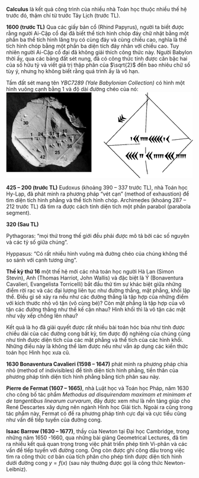 **Calculus** là kết quả công trình của nhiều nhà Toán học thuộc nhiều thế hệ trước đó, thậm chí từ trước Tây Lịch (trước TL).

**1600 (trước TL)** Qua các giấy bản cổ (Rhind Papyrus), người ta biết được rằng người Ai-Cập cổ đại đã biết thể tích hình chóp đáy chữ nhật bằng một phần ba thể tích hình lăng trụ có cùng đáy và cùng chiều cao, nghĩa là thể tích hình chóp bằng một phần ba diện tích đáy nhân với chiều cao. Tuy nhiên người Ai-Cập cổ đại đã không giải thích công thức này. Người Babylon thời ấy, qua các bảng đất sét nung, đã có công thức tính được căn bậc hai của số hữu tỷ và viết giá trị thập phân của $\sqrt{2}$ đến bao nhiêu chữ số tùy ý, nhưng họ không biết rằng quá trình ấy là vô hạn.

Tấm đất sét mang tên *YBC7289 (Yale Babylonian Collection)* có hình một hình vuông cạnh bằng 1 và độ dài đường chéo của nó:
![Alt text](image.png)

**425 – 200 (trước TL)** Eudoxus (khoảng 390 – 337 trước TL), nhà Toán học Hy-Lạp, đã phát minh ra phương pháp “vét cạn” (method of exhaustion) để tìm diện tích hình phẳng và thể tích hình chóp. Archimedes (khoảng 287 – 212 trước TL) đã tìm ra được cách tính diện tích một phần parabol (parabola segment).

**320 (Sau TL)**

Pythagoras: “mọi thứ trong thế giới đều phải được mô tả bởi các số nguyên và các tỷ số giữa chúng”.

Hyppasus: “Có rất nhiều hình vuông mà đường chéo của chúng không thể so sánh với cạnh tương ứng”.

**Thế kỷ thứ 16** một thế hệ mới các nhà toán học người Hà Lan (Simon Stevin), Anh (Thomas Harriot, John Wallis) và đặc biệt là Ý (Bonaventura Cavalieri, Evangelista Torricelli) bắt đầu thử tìm sự khác biệt giữa những điểm rời rạc và các đại lượng liên tục như đường thẳng, mặt phẳng, khối lập thể. Điều gì sẽ xảy ra nếu như các đường thẳng là tập hợp của những điểm với kích thước nhỏ vô tận (vô cùng bé)? Còn mặt phẳng là tập hợp của vô tận các đường thẳng như thế kế cận nhau? Hình khối thì là vô tận các mặt như vậy xếp chồng lên nhau?

Kết quả là họ đã giải quyết được rất nhiều bài toán hóc búa như tính được chiều dài của các đường cong bất kỳ, tìm được độ nghiêng của chúng cũng như tính được diện tích của các mặt phẳng và thể tích của các hình khối. Những điều này là không thể làm được nếu như vẫn áp dụng các kiến thức toán học Hình học xưa cũ.

**1630 Bonaventura Cavalieri (1598 – 1647)** phát minh ra phương pháp chia nhỏ (method of indivisibles) để tính diện tích hình phẳng, tiền thân của phương pháp tính diện tích hình phẳng bằng tích phân sau này.


**Pierre de Fermat (1607 – 1665)**, nhà Luật học và Toán học Pháp, năm 1630 cho công bố tác phẩm *Methodus ad disquirendam maximam et minimam et de tangentibus linearum curvarum*, đây được xem như là nền tảng giúp cho René Descartes xây dựng nên ngành Hình học Giải tích. Ngoài ra cũng trong tác phẩm này, Fermat có đề ra phương pháp tính cực đại và cực tiểu cũng như vấn đề tiếp tuyến của đường cong.

**Isaac Barrow (1630 – 1677)**, thầy của Newton tại Đại học Cambridge, trong những năm 1650 -1660, qua những bài giảng Geometrical Lectures, đã tìm ra nhiều kết quả quan trọng trong việc phát triển phép tính Vi-phân và các vấn đề tiếp tuyến với đường cong. Ông còn được ghi công đầu trong việc tìm ra công thức cơ bản của tích phân cho phép tính được diện tích hình dưới đường cong $y = f(x)$ (sau này thường được gọi là công thức Newton-Leibniz).